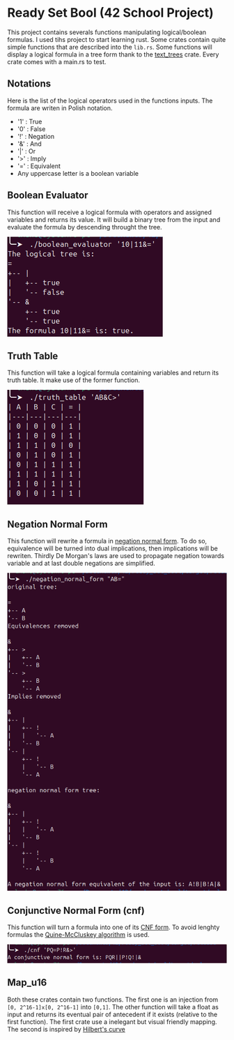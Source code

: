 # Ready Set Bool (42 School Project)

This project contains severals functions manipulating logical/boolean formulas. I used tihs project to start learning rust.
Some crates contain quite simple functions that are described into the `lib.rs`.
Some functions will display a logical formula in a tree form thank to the [text_trees](https://docs.rs/text_trees/latest/text_trees/) crate.
Every crate comes with a main.rs to test.

## Notations
Here is the list of the logical operators used in the functions inputs. The formula are writen in Polish notation.
+ '1' : True
+ '0' : False
+ '!' : Negation
+ '&' : And
+ '|' : Or
+ '>' : Imply
+ '=' : Equivalent
+ Any uppercase letter is a boolean variable

## Boolean Evaluator
 This function will receive a logical formula with operators and assigned variables and returns its value. It will build
 a binary tree from the input and evaluate the formula by descending throught the tree.
 
 ![boolean_eval_example](/pict/bool_eval.png)

 ## Truth Table
 This function will take a logical formula containing variables and return its truth table. It make use of the former function.
 
 ![truth_table_example](/pict/truth_table.png)

 ## Negation Normal Form
 This function will rewrite a formula in [negation normal form](https://en.wikipedia.org/wiki/Negation_normal_form).
 To do so, equivalence will be turned into dual implications, then implications will be rewriten. Thirdly De Morgan's laws
 are used to propagate negation towards variable and at last double negations are simplified.
 
 ![nnf_example](/pict/negation_normal_form.png)

 ## Conjunctive Normal Form (cnf)
 This function will turn a formula into one of its [CNF form](https://en.wikipedia.org/wiki/Conjunctive_normal_form).
 To avoid lenghty formulas the [Quine-McCluskey algorithm](https://en.wikipedia.org/wiki/Quine%E2%80%93McCluskey_algorithm) is used.
 
 ![cnf_example](/pict/cnf.png)

 ## Map_u16
 Both these crates contain two functions. The first one is an injection from `[0, 2^16-1]x[0, 2^16-1]` into `[0,1]`. The other function will take a float as input and returns its eventual pair of antecedent if it exists (relative to the first function).
 The first crate use a inelegant but visual friendly mapping. The second is inspired by [Hilbert's curve](https://en.wikipedia.org/wiki/Hilbert_curve)
